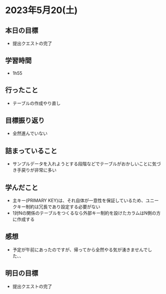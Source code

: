 # 2023年5月20(土)

## 本日の目標
- 提出クエストの完了

## 学習時間
- 1h55

## 行ったこと
- テーブルの作成やり直し
   
## 目標振り返り
- 全然進んでいない

## 詰まっていること
- サンプルデータを入れようとする段階などでテーブルがおかしいことに気づき手戻りが非常に多い

## 学んだこと
- 主キー(PRIMARY KEY)は、それ自体が一意性を保証しているため、ユニークキー制約は冗長であり設定する必要がない
- 1対Nの関係のテーブルをつくるなら外部キー制約を設けたカラムはN側の方に作成する

## 感想
- 予定が午前にあったのですが、帰ってから全然やる気が湧きませんでした、、

## 明日の目標
- 提出クエストの完了
